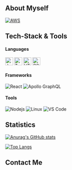 ## About Myself
[![AWS](https://img.shields.io/badge/Learning-AWS-FF9900?style=flat-square&logo=amazon-aws&logoColor=white)](https://github.com/br3ndonland/awsdev)

## Tech-Stack & Tools
#### Languages
<img src="https://img.shields.io/badge/JavaScript-282C34?logo=javascript&logoColor=F7DF1E" alt="JavaScript logo" title="JavaScript" height="25" /> <img src="https://img.shields.io/badge/TypeScript-282C34?logo=typescript&logoColor=3178C6" alt="TypeScript logo" title="TypeScript" height="25" /> <img src="https://img.shields.io/badge/HTML5-282C34?logo=html5&logoColor=E34F26" alt="HTML5 logo" title="HTML5" height="25" /> <img src="https://img.shields.io/badge/CSS3-282C34?logo=css3&logoColor=1572B6" alt="CSS3 logo" title="CSS3" height="25" />

#### Frameworks
![React](https://img.shields.io/badge/-React-black?style=flat-square&logo=react)
![Apollo GraphQL](https://img.shields.io/badge/-Apollo%20GraphQL-311C87?style=flat-square&logo=apollo-graphql)

#### Tools
![Nodejs](https://img.shields.io/badge/-Nodejs-black?style=flat-square&logo=Node.js)
![Linux](https://img.shields.io/badge/Linux-black?style=flat-square&logo=linux)
![VS Code](https://img.shields.io/badge/-VS%20Code-007ACC?style=flat-square&logo=visual-studio-code)

## Statistics

[![Anurag's GitHub stats](https://github-readme-stats.vercel.app/api?username=usmansbk&count_private=true&show_icons=true&theme=onedark)](https://github.com/usmansbk/github-readme-stats)

[![Top Langs](https://github-readme-stats.vercel.app/api/top-langs/?username=usmansbk&layout=compact&theme=onedark)](https://github.com/usmansbk/github-readme-stats)


## Contact Me

